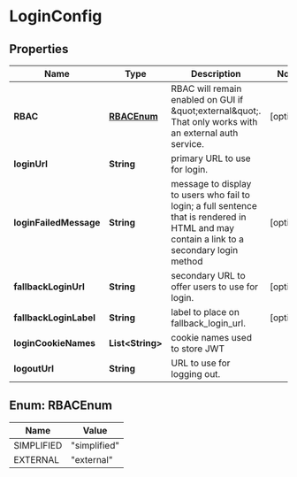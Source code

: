 

# LoginConfig


## Properties

| Name | Type | Description | Notes |
|------------ | ------------- | ------------- | -------------|
|**RBAC** | [**RBACEnum**](#RBACEnum) | RBAC will remain enabled on GUI if \&quot;external\&quot;.  That only works with an external auth service.  |  [optional] |
|**loginUrl** | **String** | primary URL to use for login. |  |
|**loginFailedMessage** | **String** | message to display to users who fail to login; a full sentence that is rendered in HTML and may contain a link to a secondary login method  |  [optional] |
|**fallbackLoginUrl** | **String** | secondary URL to offer users to use for login. |  [optional] |
|**fallbackLoginLabel** | **String** | label to place on fallback_login_url. |  [optional] |
|**loginCookieNames** | **List&lt;String&gt;** | cookie names used to store JWT |  |
|**logoutUrl** | **String** | URL to use for logging out. |  |



## Enum: RBACEnum

| Name | Value |
|---- | -----|
| SIMPLIFIED | &quot;simplified&quot; |
| EXTERNAL | &quot;external&quot; |



